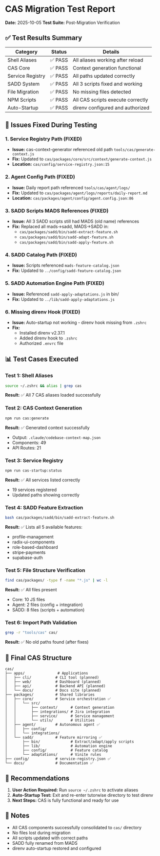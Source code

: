 # CAS Migration Test Report
**Date:** 2025-10-05
**Test Suite:** Post-Migration Verification

## ✅ Test Results Summary

| Category | Status | Details |
|----------|--------|---------|
| Shell Aliases | ✅ PASS | All aliases working after reload |
| CAS Core | ✅ PASS | Context generation functional |
| Service Registry | ✅ PASS | All paths updated correctly |
| SADD System | ✅ PASS | All 3 scripts fixed and working |
| File Migration | ✅ PASS | No missing files detected |
| NPM Scripts | ✅ PASS | All CAS scripts execute correctly |
| Auto-Startup | ✅ PASS | direnv configured and authorized |

## 🔧 Issues Fixed During Testing

### 1. **Service Registry Path** (FIXED)
- **Issue:** cas-context-generator referenced old path `tools/cas/generate-context.js`
- **Fix:** Updated to `cas/packages/core/src/context/generate-context.js`
- **Location:** `cas/config/service-registry.json:15`

### 2. **Agent Config Path** (FIXED)
- **Issue:** Daily report path referenced `tools/cas/agent/logs/`
- **Fix:** Updated to `cas/packages/agent/logs/reports/daily-report.md`
- **Location:** `cas/packages/agent/config/agent.config.json:86`

### 3. **SADD Scripts MADS References** (FIXED)
- **Issue:** All 3 SADD scripts still had MADS (old name) references
- **Fix:** Replaced all mads→sadd, MADS→SADD in:
  - `cas/packages/sadd/bin/sadd-extract-feature.sh`
  - `cas/packages/sadd/bin/sadd-adapt-feature.sh`
  - `cas/packages/sadd/bin/sadd-apply-feature.sh`

### 4. **SADD Catalog Path** (FIXED)
- **Issue:** Scripts referenced `mads-feature-catalog.json`
- **Fix:** Updated to `../config/sadd-feature-catalog.json`

### 5. **SADD Automation Engine Path** (FIXED)
- **Issue:** Referenced `sadd-apply-adaptations.js` in bin/
- **Fix:** Updated to `../lib/sadd-apply-adaptations.js`

### 6. **Missing direnv Hook** (FIXED)
- **Issue:** Auto-startup not working - direnv hook missing from `.zshrc`
- **Fix:** 
  - Installed direnv v2.37.1
  - Added direnv hook to `.zshrc`
  - Authorized `.envrc` file

## 📊 Test Cases Executed

### Test 1: Shell Aliases
```bash
source ~/.zshrc && alias | grep cas
```
**Result:** ✅ All 7 CAS aliases loaded successfully

### Test 2: CAS Context Generation
```bash
npm run cas:generate
```
**Result:** ✅ Generated context successfully
- Output: `.claude/codebase-context-map.json`
- Components: 49
- API Routes: 21

### Test 3: Service Registry
```bash
npm run cas-startup:status
```
**Result:** ✅ All services listed correctly
- 19 services registered
- Updated paths showing correctly

### Test 4: SADD Feature Extraction
```bash
bash cas/packages/sadd/bin/sadd-extract-feature.sh
```
**Result:** ✅ Lists all 5 available features:
- profile-management
- radix-ui-components
- role-based-dashboard
- stripe-payments
- supabase-auth

### Test 5: File Structure Verification
```bash
find cas/packages/ -type f -name "*.js" | wc -l
```
**Result:** ✅ All files present
- Core: 10 JS files
- Agent: 2 files (config + integration)
- SADD: 8 files (scripts + automation)

### Test 6: Import Path Validation
```bash
grep -r "tools/cas" cas/
```
**Result:** ✅ No old paths found (after fixes)

## 📂 Final CAS Structure

```
cas/
├── apps/               # Applications
│   ├── cli/           # CLI tool (planned)
│   ├── web/           # Dashboard (planned)
│   ├── api/           # Backend API (planned)
│   └── docs/          # Docs site (planned)
├── packages/          # Shared libraries
│   ├── core/          # Service orchestration ✅
│   │   └── src/
│   │       ├── context/      # Context generation
│   │       ├── integrations/ # Jira integration
│   │       ├── service/      # Service management
│   │       └── utils/        # Utilities
│   ├── agent/         # Autonomous agent ✅
│   │   ├── config/
│   │   └── integrations/
│   └── sadd/          # Feature mirroring ✅
│       ├── bin/              # Extract/adapt/apply scripts
│       ├── lib/              # Automation engine
│       ├── config/           # Feature catalog
│       └── adaptations/      # Vinite rules
├── config/            # service-registry.json ✅
└── docs/              # Documentation ✅
```

## 🎯 Recommendations

1. **User Action Required:** Run `source ~/.zshrc` to activate aliases
2. **Auto-Startup Test:** Exit and re-enter tutorwise directory to test direnv
3. **Next Steps:** CAS is fully functional and ready for use

## 📝 Notes

- All CAS components successfully consolidated to `cas/` directory
- No files lost during migration
- All scripts updated with correct paths
- SADD fully renamed from MADS
- direnv auto-startup restored and configured
